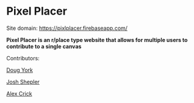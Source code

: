 # Pixel Placer

Site domain: https://pixlplacer.firebaseapp.com/

**Pixel Placer is an r/place type website that allows for multiple users to contribute to a single canvas**

Contributors:

[Doug York](mailto:dwyork@purdue.edu)

[Josh Shepler](mailto:jshepler@purdue.edu)

[Alex Crick](mailto:amcrick@purdue.edu) 
